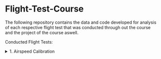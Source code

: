 # Flight-Test-Course
The following repository contains the data and code developed for analysis of each respective flight test that was conducted through out the course and the project of the course aswell.

Conducted Flight Tests:

<details>
<summary> 1. Airspeed Calibration</summary>

Objective: Determine airspeed calibration for the C172S-G1000 using the Global Positioning System Method.  

Associated Risks:

![](Imgs/Risks.PNG)

</details>
